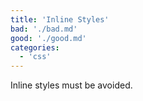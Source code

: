 ```yaml
---
title: 'Inline Styles'
bad: './bad.md'
good: './good.md'
categories:
  - 'css'
---
```


Inline styles must be avoided.
